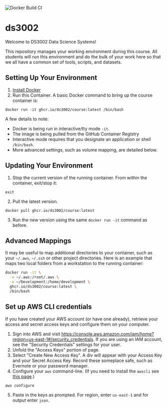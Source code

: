 ![Docker Build CI](https://github.com/ds3002/course/workflows/Docker%20Build%20CI/badge.svg)

# ds3002

Welcome to DS3002 Data Science Systems!

This repository manages your working environment during this course. All students
will run this environment and do the bulk of your work here so that we all have a
common set of tools, scripts, and datasets.

## Setting Up Your Environment

1. [Install Docker](https://docs.docker.com/get-docker/)
2. Run this Container. A basic Docker command to bring up the course container is:

```
docker run -it ghcr.io/ds3002/course:latest /bin/bash
```

A few details to note:
- Docker is being run in interactive/tty mode `-it`.
- The image is being pulled from the GitHub Container Registry
- Interactive mode requires that you designate an application or shell `/bin/bash`.
- More advanced settings, such as volume mapping, are detailed below.

## Updating Your Environment

1. Stop the current version of the running container. From within the container, exit/stop it:

```
exit
```

2. Pull the latest version.

```
docker pull ghcr.io/ds3002/course:latest
```

3. Run the new version using the same `docker run -it` command as before.

## Advanced Mappings

It may be useful to map additional directories to your container, 
such as your `~/.aws`, `~/.ssh` or other project directories. 
Here is an example that maps two local folders from a workstation 
to the running container:

```bash
docker run -it \
  -v ~/.aws:/root/.aws \
  -v ~/Development:/home/development \
  ghcr.io/ds3002/course:latest \
  /bin/bash
```

## Set up AWS CLI credentials

If you have created your AWS account (or have one already), retrieve your
access and secret access keys and configure them on your computer.

1. Sign into AWS and visit https://console.aws.amazon.com/iam/home?region=us-east-1#/security_credentials. If you are using an IAM account, see the "Security Credentials" settings for your user.
2. Unfold the "Access Keys" portion of page.
3. Select "Create New Access Key". A div will appear with your Access Key and your Secret Access Key. Record these someplace safe, such as Evernote or your password manager.
4. Configure your `aws` command-line. (If you need to install the `awscli` see [this page](https://docs.aws.amazon.com/cli/latest/userguide/install-cliv2.html).)

```
aws configure
```

5. Paste in the keys as prompted. For region, enter `us-east-1` and for output enter `json`.

